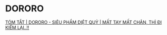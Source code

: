# DORORO

[TÓM TẮT | DORORO - SIÊU PHẨM DIỆT QUỶ | MẤT TAY MẤT CHÂN, THÌ ĐI KIẾM LẠI..!!](https://youtu.be/zKtykCSfD54?si=asG_GEq6JWimB2h2)